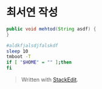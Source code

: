 
# 최서연 작성

```java
public void mehtod(String asdf) {
}

```

```bash
#aldkfjalsdjfalskdf
sleep 10
tmboot -T
if [ "$HOME" = "" ];then
fi

```

> Written with [StackEdit](https://stackedit.io/).
<!--stackedit_data:
eyJoaXN0b3J5IjpbMTUwNTczODU2OSwtMTQwNDEzOTAzNV19
-->